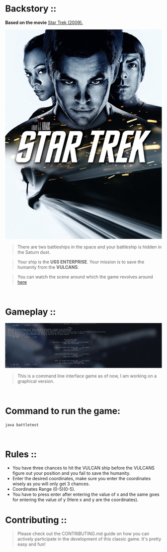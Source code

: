 # Backstory ::

**Based on the movie** [Star Trek (2009).](<https://en.wikipedia.org/wiki/Star_Trek_(film)> "Star Trek")

![Star Trek 2009](Image/startrek.jpg)

> There are two battleships in the space and your battleship is hidden in the Saturn dust. <br>

> Your ship is the **USS ENTERPRISE**. Your mission is to save the humanity from the **VULCANS**.

> You can watch the scene around which the game revolves around [here](https://www.youtube.com/watch?v=zlGRNRAL148)

<br>

# Gameplay ::

![Battleship Game](Image/Demo.png)

> This is a command line interface game as of now, I am working on a graphical version.

<br>

# Command to run the game:

```
java battletest
```

<br>

# Rules ::

- You have three chances to hit the VULCAN ship before the VULCANS figure out your position and you fail to save the humanity.
- Enter the desired coordinates, make sure you enter the coordinates wisely as you will only get 3 chances.
- Coordinates Range (0-5)(0-5).
- You have to press enter after entering the value of x and the same goes for entering the value of y (Here x and y are the coordinates).

# Contributing ::

> Please check out the CONTRIBUTING.md guide on how you can actively participate in the development of this classic game. It's pretty easy and fun!
